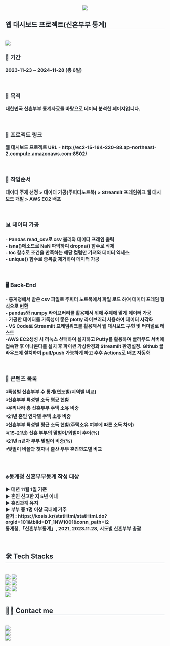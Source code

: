 <div align= "center">
    <img src="https://capsule-render.vercel.app/api?type=waving&color=ecddfe&height=120&text=대한민국%20신혼부부%20통계&animation=&fontColor=ff5500&fontSize=50" />
    </div>
    <div style="text-align: left;"> 
    <h2 style="border-bottom: 1px solid #d8dee4; color: #282d33;"> 웹 대시보드 프로젝트(신혼부부 통계) </h2>  <br>
    <a href=http://ec2-15-164-220-88.ap-northeast-2.compute.amazonaws.com:8502/><img src="https://github.com/sunyoung-park/web-dashboard-project/assets/51068439/156d242b-6b2d-4e41-997a-98e18c4e3fa8" /></a>
    <div style="font-weight: 700; font-size: 15px; text-align: left; color: #282d33;"> <h3>📅 기간</h3><p>2023-11-23 ~ 2024-11-28 (총 6일)</p><br><h3>📢 목적</h3><p>대한민국 신혼부부 통계자료를 바탕으로 데이터 분석한 페이지입니다.</p><br><h3>📎 프로젝트 링크</h3><p>웹 대시보드 프로젝트 URL - http://ec2-15-164-220-88.ap-northeast-2.compute.amazonaws.com:8502/</p><br><h3>📌 작업순서</h3><p>데이터 주제 선정 > 데이터 가공(주피터노트북) > Streamlit 프레임워크 웹 대시보드 개발 > AWS EC2 배포</p><br><h3>📊 데이터 가공</h3><p>- Pandas read_csv로 csv 불러와 데이터 프레임 출력
<br>- isna()메소드로 NaN 파악하여 dropna() 함수로 삭제
<br>- loc 함수로 조건을 만족하는 해당 컬럼만 가져와 데이터 엑세스
<br>- unique() 함수로 중복값 제거하여 데이터 가공</p><br><h3>🖥️ Back-End</h3><p>- 통계청에서 받은 csv 파일로 주피터 노트북에서 파일 로드 하여 데이터 프레임 형식으로 변환
<br>- pandas와 numpy 라이브러리를 활용해서 위에 주제에 맞게 데이터 가공
<br>- 가공한 데이터를 가독성이 좋은 plotly 라이브러리 사용하여 데이터 시각화
<br>- VS Code로 Streamlit 프레임워크를 활용해서 웹 대시보드 구현 및 터미널로 테스트<br>
-AWS EC2생성 시 리눅스 선택하여 설치하고 Putty를 활용하여 클라우드 서버에 접속한 후 아나콘다를 설치 후 파이썬 가상환경과 Streamlit 환경설정. Github 클라우드에 설치하여 pull/push 가능하게 하고 추후 Actions로 배포 자동화</p><br><h3>📃 콘텐츠 목록</h3><p>◽특성별 신혼부부 수 통계(연도별/지역별 비교)<br>◽신혼부부 특성별 소득 평균 현황<br>◽우리나라 총 신혼부부 주택 소유 비중<br>◽21년 혼인 연차별 주택 소유 비중<br>◽신혼부부 특성별 평균 소득 현황(주택소유 여부에 따른 소득 차이)<br>◽(15-21년) 신혼 부부의 맞벌이/외벌이 추이(%)<br>◽21년 n년차 부부 맞벌이 비중(%)<br>◽맞벌이 비율과 첫자녀 출산 부부 혼인연도별 비교<br></p><br><h3>♣️통계청 신혼부부통계 작성 대상</h3><p>▶ 매년 11월 1일 기준<br>▶ 혼인 신고한 지 5년 이내<br>▶ 혼인관계 유지<br>▶ 부부 중 1명 이상 국내에 거주<br>출처 : https://kosis.kr/statHtml/statHtml.do?orgId=101&tblId=DT_1NW1001&conn_path=I2<br>통계청,「신혼부부통계」, 2021, 2023.11.28, 시도별 신혼부부 총괄</p> <br></div> 
    </div>
    <div style="text-align: left;">
    <h2 style="border-bottom: 1px solid #d8dee4; color: #282d33;"> 🛠️ Tech Stacks </h2> <br> 
    <div style="margin: ; text-align: left;" "text-align: left;"> <img src="https://img.shields.io/badge/streamlit-FF4B4B?style=for-the-badge&logo=streamlit&logoColor=white"> <img src="https://img.shields.io/badge/plotly-3F4F75?style=for-the-badge&logo=plotly&logoColor=white"><br>
      <img src="https://img.shields.io/badge/pandas-150458?style=for-the-badge&logo=****&logoColor=white">
      <img src="https://img.shields.io/badge/numpy-013243?style=for-the-badge&logo=numpy&logoColor=white"><br>   
      <img src="https://img.shields.io/badge/Python-3776AB?style=for-the-badge&logo=Python&logoColor=white">
          <img src="https://img.shields.io/badge/CSS3-1572B6?style=for-the-badge&logo=CSS3&logoColor=white"><br>
          <img src="https://img.shields.io/badge/amazonec2-FF9900?style=for-the-badge&logo=amazonec2&logoColor=black">
          </div>
    </div>
    <div style="text-align: left;">
    <h2 style="border-bottom: 1px solid #d8dee4; color: #282d33;"> 🧑‍💻 Contact me </h2> <br> 
    <div style="text-align: left;"> <a href=https://iced-phone-d56.notion.site/0a50554fbe964614a7e07accc830e788> <img src="https://img.shields.io/badge/Notion-000000?style=for-the-badge&logo=Notion&logoColor=white&link=https://iced-phone-d56.notion.site/0a50554fbe964614a7e07accc830e788"> </a> <br> 
         <a href=https://ruriruriya.tistory.com/> <img src="https://img.shields.io/badge/Tistory-000000?style=for-the-badge&logo=Tistory&logoColor=white&link=https://ruriruriya.tistory.com/"> </a> <br> 
         <a href=mailto:young170627@gmail.com> <img src="https://img.shields.io/badge/Gmail-EA4335?style=for-the-badge&logo=Gmail&logoColor=white&link=mailto:young170627@gmail.com"> </a>
          </div>  <br> 
    <div style="text-align: left;">  </div> 
    </div>
    
